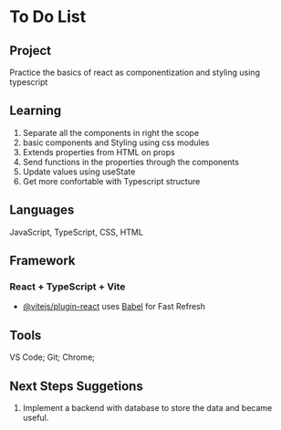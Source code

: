 # To Do List

## Project

  Practice the basics of react as componentization and styling using typescript

## Learning

  1. Separate all the components in right the scope
  2. basic components and Styling using css modules
  3. Extends properties from HTML on props
  4. Send functions in the properties through the components
  5. Update values using useState
  6. Get more confortable with Typescript structure

## Languages

  JavaScript, TypeScript, CSS, HTML

## Framework

### React + TypeScript + Vite
- [@vitejs/plugin-react](https://github.com/vitejs/vite-plugin-react/blob/main/packages/plugin-react/README.md) uses [Babel](https://babeljs.io/) for Fast Refresh

## Tools

  VS Code;
  Git;
  Chrome;

## Next Steps Suggetions
  1. Implement a backend with database to store the data and became useful.

